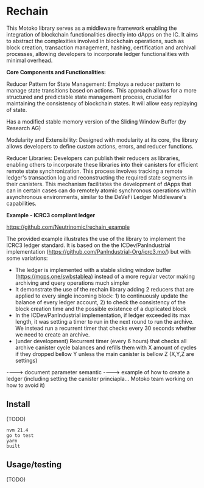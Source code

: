 # Rechain

This Motoko library serves as a middleware framework enabling the integration of blockchain functionalities directly into dApps on the IC. It aims to abstract the complexities involved in blockchain operations, such as block creation, transaction management, hashing, certification and archival processes, allowing developers to incorporate ledger functionalities with minimal overhead.

**Core Components and Functionalities:**

Reducer Pattern for State Management: Employs a reducer pattern to manage state transitions based on actions. This approach allows for a more structured and predictable state management process, crucial for maintaining the consistency of blockchain states. It will allow easy replaying of state.

Has a modified stable memory version of the Sliding Window Buffer (by Research AG)

Modularity and Extensibility: Designed with modularity at its core, the library allows developers to define custom actions, errors, and reducer functions.

Reducer Libraries: Developers can publish their reducers as libraries, enabling others to incorporate these libraries into their canisters for efficient remote state synchronization. This process involves tracking a remote ledger's transaction log and reconstructing the required state segments in their canisters. This mechanism facilitates the development of dApps that can in certain cases can do remotely atomic synchronous operations within asynchronous environments, similar to the DeVeFi Ledger Middleware's capabilities.

**Example - ICRC3 compliant ledger**

https://github.com/Neutrinomic/rechain_example

The provided example illustrates the use of the library to implement the ICRC3 ledger standard. It is based on the the ICDev/PanIndustrial implementation (https://github.com/PanIndustrial-Org/icrc3.mo/) but with some variations:
* The ledger is implemented with a stable sliding window buffer (https://mops.one/swbstablea) instead of a more regular vector making archiving and query operations much simpler
* It demonstrate the use of the rechain library adding 2 reducers that are applied to every single incoming block: 1) to continuously update the balance of every ledger account, 2) to check the consistency of the block creation time and the possible existence of a duplicated block
* In the ICDev/PanIndustrial implementation, if ledger exceeded its max length, it was setting a timer to run in the next round to run the archive. We instead run a recurrent timer that checks every 30 seconds whether we need to create an archive.
* (under development) Recurrent timer (every 6 hours) that checks all archive canister cycle balances and refills them with X amount of cycles if they dropped bellow Y unless the main canister is bellow Z (X,Y,Z are settings)

----> document parameter semantic
----> example of how to create a ledger (including setting the canister princiapla... Motoko team working on how to avoid it)

## Install
(TODO)
```
nvm 21.4
go to test
yarn
built
```

## Usage/testing
(TODO)